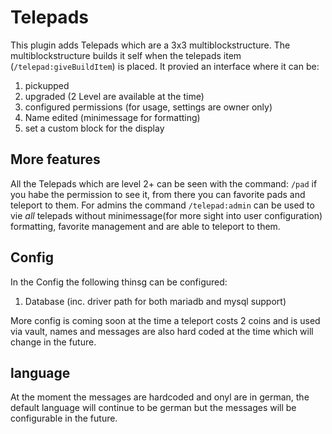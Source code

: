 
# Telepads

This plugin adds Telepads which are a 3x3 multiblockstructure. The multiblockstructure builds it self when the telepads item (`/telepad:giveBuildItem`) is placed.
It provied an interface where it can be:
1. pickupped
2. upgraded (2 Level are available at the time)
3. configured permissions (for usage, settings are owner only)
4. Name edited (minimessage for formatting)
5. set a custom block for the display

## More features

All the Telepads which are level 2+ can be seen with the command: `/pad` if you habe the permission to see it, from there you can favorite pads and teleport to them.
For admins the command `/telepad:admin` can be used to vie *all* telepads without minimessage(for more sight into user configuration) formatting, favorite management and are able to teleport to them.

## Config

In the Config the following thinsg can be configured:
1. Database (inc. driver path for both mariadb and mysql support)

More config is coming soon at the time a teleport costs 2 coins and is used via vault, names and messages are also hard coded at the time which will change in the future.

## language 

At the moment the messages are hardcoded and onyl are in german, the default language will continue to be german but the messages will be configurable in the future.
